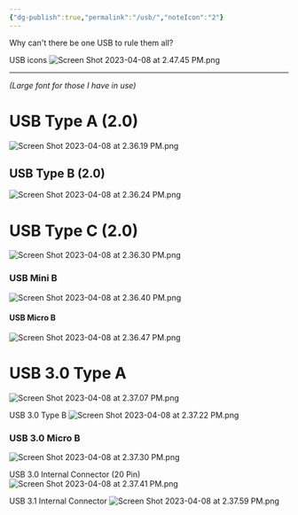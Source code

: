 ```yaml
---
{"dg-publish":true,"permalink":"/usb/","noteIcon":"2"}
---
```


Why can't there be one USB to rule them all?

USB icons
![Screen Shot 2023-04-08 at 2.47.45 PM.png](/img/user/_attachments/Screen%20Shot%202023-04-08%20at%202.47.45%20PM.png)

---

*(Large font for those I have in use)*
# USB Type A (2.0)
![Screen Shot 2023-04-08 at 2.36.19 PM.png](/img/user/_attachments/Screen%20Shot%202023-04-08%20at%202.36.19%20PM.png)

## USB Type B (2.0)
![Screen Shot 2023-04-08 at 2.36.24 PM.png](/img/user/_attachments/Screen%20Shot%202023-04-08%20at%202.36.24%20PM.png)

# USB Type C (2.0)
![Screen Shot 2023-04-08 at 2.36.30 PM.png](/img/user/_attachments/Screen%20Shot%202023-04-08%20at%202.36.30%20PM.png)

### USB Mini B
![Screen Shot 2023-04-08 at 2.36.40 PM.png](/img/user/_attachments/Screen%20Shot%202023-04-08%20at%202.36.40%20PM.png)

#### USB Micro B
![Screen Shot 2023-04-08 at 2.36.47 PM.png](/img/user/_attachments/Screen%20Shot%202023-04-08%20at%202.36.47%20PM.png)

# USB 3.0 Type A
![Screen Shot 2023-04-08 at 2.37.07 PM.png](/img/user/_attachments/Screen%20Shot%202023-04-08%20at%202.37.07%20PM.png)

USB 3.0 Type B
![Screen Shot 2023-04-08 at 2.37.22 PM.png](/img/user/_attachments/Screen%20Shot%202023-04-08%20at%202.37.22%20PM.png)

### USB 3.0 Micro B
![Screen Shot 2023-04-08 at 2.37.30 PM.png](/img/user/_attachments/Screen%20Shot%202023-04-08%20at%202.37.30%20PM.png)

USB 3.0 Internal Connector (20 Pin)
![Screen Shot 2023-04-08 at 2.37.41 PM.png](/img/user/_attachments/Screen%20Shot%202023-04-08%20at%202.37.41%20PM.png)

USB 3.1 Internal Connector
![Screen Shot 2023-04-08 at 2.37.59 PM.png](/img/user/_attachments/Screen%20Shot%202023-04-08%20at%202.37.59%20PM.png)


